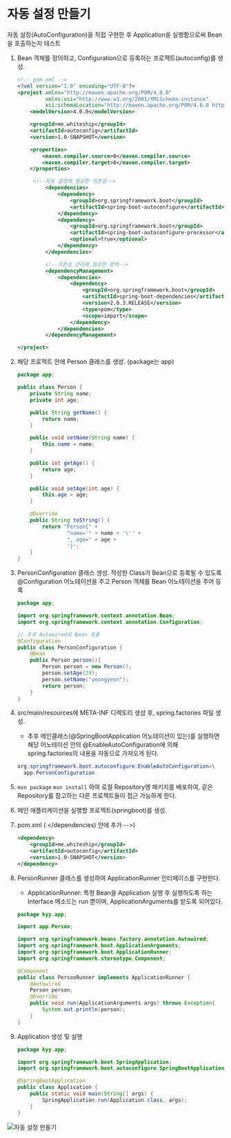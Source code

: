 # 자동 설정 만들기

자동 설정(AutoConfiguration)을 직접 구현한 후 Application을 실행함으로써 Bean을 호출하는지 테스트

1. Bean 객체를 정의하고, Configuration으로 등록하는 프로젝트(autoconfig)를 생성.
    
    ```xml
    <!-- pom.xml -->
    <?xml version="1.0" encoding="UTF-8"?>
    <project xmlns="http://maven.apache.org/POM/4.0.0"
             xmlns:xsi="http://www.w3.org/2001/XMLSchema-instance"
             xsi:schemaLocation="http://maven.apache.org/POM/4.0.0 http://maven.apache.org/xsd/maven-4.0.0.xsd">
        <modelVersion>4.0.0</modelVersion>
    
        <groupId>me.whiteship</groupId>
        <artifactId>autoconfig</artifactId>
        <version>1.0-SNAPSHOT</version>
    
        <properties>
            <maven.compiler.source>8</maven.compiler.source>
            <maven.compiler.target>8</maven.compiler.target>
        </properties>
    
         <!--자동 설정에 필요한 의존성-->
             <dependencies>
                 <dependency>
                     <groupId>org.springframework.boot</groupId>
                     <artifactId>spring-boot-autoconfigure</artifactId>
                 </dependency>
                 <dependency>
                     <groupId>org.springframework.boot</groupId>
                     <artifactId>spring-boot-autoconfigure-processor</artifactId>
                     <optional>true</optional>
                 </dependency>
             </dependencies>
    
             <!--의존성 관리에 필요한 영역-->
             <dependencyManagement>
                 <dependencies>
                     <dependency>
                         <groupId>org.springframework.boot</groupId>
                         <artifactId>spring-boot-dependencies</artifactId>
                         <version>2.0.3.RELEASE</version>
                         <type>pom</type>
                         <scope>import</scope>
                     </dependency>
                 </dependencies>
             </dependencyManagement>
    
    </project>
    ```
    
2. 해당 프로젝트 안에 Person 클래스를 생성. (package는 app)
    
    ```java
    package app;
    
    public class Person {
        private String name;
        private int age;
    
        public String getName() {
            return name;
        }
    
        public void setName(String name) {
            this.name = name;
        }
    
        public int getAge() {
            return age;
        }
    
        public void setAge(int age) {
            this.age = age;
        }
    
        @Override
        public String toString() {
            return "Person{" +
                    "name='" + name + '\'' +
                    ", age=" + age +
                    '}';
        }
    }
    ```
    
3. PersonConfiguration 클래스 생성. 
작성한 Class가 Bean으로 등록될 수 있도록 @Configuration 어노테이션을 주고
Person 객체를 Bean 어노테이션을 주어 등록
    
    ```java
    package app;
    
    import org.springframework.context.annotation.Bean;
    import org.springframework.context.annotation.Configuration;
    
    // 추후 Autowired로 Bean 호출
    @Configuration
    public class PersonConfiguration {
        @Bean
        public Person person(){
            Person person = new Person();
            person.setAge(29);
            person.setName("yeongyeon");
            return person;
        }
    }
    ```
    
4. src/main/resources에 META-INF 디렉토리 생성 후, spring.factories 파일 생성.
    - 추후 메인클래스(@SpringBootApplication 어노테이션이 있는)를 실행하면 해당 어노테이션 안의 @EnableAutoConfiguration에 의해 spring.factories의 내용을 자동으로 가져오게 된다.
    
    ```java
    org.springframework.boot.autoconfigure.EnableAutoConfiguration=\
      app.PersonConfiguration
    ```
    
5. `mvn package`  `mvn install` 하여 로컬 Repository엥 패키지를 배포하여, 같은 Repository를 참고하는 다른 프로젝트들이 접근 가능하게 한다.
6. 메인 애플리케이션을 실행할 프로젝트(springboot)를 생성.
7. pom.xml (<dependencies> </dependencies) 안에 추가 -->)
    
    ```xml
    <dependency>
    	<groupId>me.whiteship</groupId>
    	<artifactId>autoconfig</artifactId>
    	<version>1.0-SNAPSHOT</version>
    </dependency>
    ```
    
8. PersonRunner 클래스를 생성하여 ApplicationRunner 인터페이스를 구현한다.
    - ApplicationRunner: 특정 Bean을 Application 실행 후 실행하도록 하는 Interface
    메소드는 run 뿐이며, ApplicationArguments를 받도록 되어있다.
    
    ```java
    package kyy.app;
    
    import app.Person;
    
    import org.springframework.beans.factory.annotation.Autowired;
    import org.springframework.boot.ApplicationArguments;
    import org.springframework.boot.ApplicationRunner;
    import org.springframework.stereotype.Component;
    
    @Component
    public class PersonRunner implements ApplicationRunner {
        @Autowired
        Person person;
        @Override
        public void run(ApplicationArguments args) throws Exception{
            System.out.println(person);
        }
    }
    ```
    
9. Application 생성 및 실행
    
    ```java
    package kyy.app;
    
    import org.springframework.boot.SpringApplication;
    import org.springframework.boot.autoconfigure.SpringBootApplication;
    
    @SpringBootApplication
    public class Application {
        public static void main(String[] args) {
            SpringApplication.run(Application.class, args);
        }
    }
    ```
    

![자동 설정 만들기](https://user-images.githubusercontent.com/45118806/153319580-b58bbeb1-b889-44f6-a2dd-437e8f0371bc.png)
